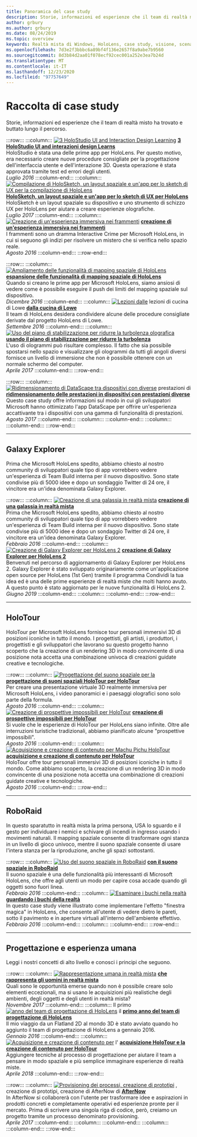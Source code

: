 ```yaml
---
title: Panoramica del case study
description: Storie, informazioni ed esperienze che il team di realtà misto ha trovato e buttato lungo il percorso.
author: grbury
ms.author: grbury
ms.date: 08/24/2019
ms.topic: overview
keywords: Realtà mista di Windows, HoloLens, case study, visione, scenari, case study, cuffie per la realtà mista, cuffie per la realtà mista, cuffie per realtà virtuale
ms.openlocfilehash: 7d3e2f3bbbc6a89bf4f136e2657f8a9abe7b9560
ms.sourcegitcommit: 8d3b84d2aa01f078ecf92cec001a252e3ea7b24d
ms.translationtype: MT
ms.contentlocale: it-IT
ms.lasthandoff: 12/23/2020
ms.locfileid: "97757649"
---
```

# <a name="case-study-gallery"></a>Raccolta di case study

Storie, informazioni ed esperienze che il team di realtà misto ha trovato e buttato lungo il percorso.

:::row:::
    :::column:::
       [ ![ 3 HoloStudio UI and Interaction Design Learning](images/thought-bubble-500px.jpg)](../out-of-scope/case-study-3-holostudio-ui-and-interaction-design-learnings.md) **[3 HoloStudio UI and interazioni design Learns](../out-of-scope/case-study-3-holostudio-ui-and-interaction-design-learnings.md)**<br>
        HoloStudio è stata una delle prime app per HoloLens. Per questo motivo, era necessario creare nuove procedure consigliate per la progettazione dell'interfaccia utente e dell'interazione 3D. Questa operazione è stata approvata tramite test ed errori degli utenti.<br>
        *Luglio 2016*
    :::column-end:::
    :::column:::
       [ ![ Compilazione di HoloSketch, un layout spaziale e un'app per lo sketch di UX per la compilazione di HoloLens](images/holosketch-image-01-640px.png)](../out-of-scope/case-study-building-holosketch,-a-spatial-layout-and-ux-sketching-app-for-hololens.md) **[HoloSketch, un layout spaziale e un'app per lo sketch di UX per HoloLens](../out-of-scope/case-study-building-holosketch,-a-spatial-layout-and-ux-sketching-app-for-hololens.md)**<br>
        HoloSketch è un layout spaziale su dispositivo e uno strumento di schizzo UX per HoloLens per aiutare a creare esperienze olografiche.<br>
         *Luglio 2017*
    :::column-end:::
    :::column:::
       [ ![ Creazione di un'esperienza immersiva nei frammenti](images/surfacereconstruction.jpg)](../out-of-scope/case-study-creating-an-immersive-experience-in-fragments.md) **[creazione di un'esperienza immersiva nei frammenti](../out-of-scope/case-study-creating-an-immersive-experience-in-fragments.md)**<br>
        I frammenti sono un dramma Interactive Crime per Microsoft HoloLens, in cui si seguono gli indizi per risolvere un mistero che si verifica nello spazio reale.<br>
        *Agosto 2016*
    :::column-end:::
:::row-end:::

:::row:::
    :::column:::
       [ ![ Ampliamento delle funzionalità di mapping spaziale di HoloLens](images/away-from-camera-position-500px.png)](../out-of-scope/case-study-expanding-the-spatial-mapping-capabilities-of-hololens.md) **[espansione delle funzionalità di mapping spaziale di HoloLens](../out-of-scope/case-study-expanding-the-spatial-mapping-capabilities-of-hololens.md)**<br>
        Quando si creano le prime app per Microsoft HoloLens, siamo ansiosi di vedere come è possibile eseguire il push dei limiti del mapping spaziale sul dispositivo.<br>
        *Dicembre 2016*
    :::column-end:::
    :::column:::
       [ ![ Lezioni dalle](images/lowes.jpg)](../out-of-scope/case-study-lessons-from-the-lowes-kitchen.md) lezioni di cucina di Lowe **[dalla cucina di Lowe](../out-of-scope/case-study-lessons-from-the-lowes-kitchen.md)**<br>
        Il team di HoloLens desidera condividere alcune delle procedure consigliate derivate dal progetto HoloLens di Lowe.<br>
        *Settembre 2016*
    :::column-end:::
    :::column:::
       [ ![ Uso del piano di stabilizzazione per ridurre la turbolenza olografica](images/holotour-stabilization-plane-500px.jpg)](../develop/platform-capabilities-and-apis/case-study-using-the-stabilization-plane-to-reduce-holographic-turbulence.md) **[usando il piano di stabilizzazione per ridurre la turbolenza](../develop/platform-capabilities-and-apis/case-study-using-the-stabilization-plane-to-reduce-holographic-turbulence.md)**<br>
        L'uso di ologrammi può risultare complesso. Il fatto che sia possibile spostarsi nello spazio e visualizzare gli ologrammi da tutti gli angoli diversi fornisce un livello di immersione che non è possibile ottenere con un normale schermo del computer.<br>
        *Aprile 2017*
    :::column-end:::
:::row-end:::

:::row:::
    :::column:::
       [ ![ Ridimensionamento di DataScape tra dispositivi con diverse](images/cloud-steps-1-4-700px.jpg)](../out-of-scope/case-study-scaling-datascape-across-devices-with-different-performance.md) prestazioni di **[ridimensionamento delle prestazioni in dispositivi con prestazioni diverse](../out-of-scope/case-study-scaling-datascape-across-devices-with-different-performance.md)**<br>
        Questo case study offre informazioni sul modo in cui gli sviluppatori Microsoft hanno ottimizzato l'app DataScape per offrire un'esperienza accattivante tra i dispositivi con una gamma di funzionalità di prestazioni.<br>
        *Agosto 2017*
    :::column-end:::
    :::column:::
    :::column-end:::
    :::column:::
    :::column-end:::
:::row-end:::

---

## <a name="galaxy-explorer"></a>Galaxy Explorer

Prima che Microsoft HoloLens spedito, abbiamo chiesto al nostro community di sviluppatori quale tipo di app vorrebbero vedere un'esperienza di Team Build interna per il nuovo dispositivo. Sono state condivise più di 5000 idee e dopo un sondaggio Twitter di 24 ore, il vincitore era un'idea denominata Galaxy Explorer.

:::row:::
    :::column:::
       [ ![ Creazione di una galassia in realtà mista](images/full-galaxy-500px.png)](../out-of-scope/case-study-creating-a-galaxy-in-mixed-reality.md) **[creazione di una galassia in realtà mista](../out-of-scope/case-study-creating-a-galaxy-in-mixed-reality.md)**<br>
        Prima che Microsoft HoloLens spedito, abbiamo chiesto al nostro community di sviluppatori quale tipo di app vorrebbero vedere un'esperienza di Team Build interna per il nuovo dispositivo. Sono state condivise più di 5000 idee e dopo un sondaggio Twitter di 24 ore, il vincitore era un'idea denominata Galaxy Explorer.<br>
         *Febbraio 2016*
    :::column-end:::
    :::column:::
       [ ![ Creazione di Galaxy Explorer per HoloLens 2](../develop/unity/images/ge-update-interactions-concept-force-grab.png)](../develop/unity/galaxy-explorer-update.md) **[creazione di Galaxy Explorer per HoloLens 2](../develop/unity/galaxy-explorer-update.md)**<br>
        Benvenuti nel percorso di aggiornamento di Galaxy Explorer per HoloLens 2. Galaxy Explorer è stato sviluppato originariamente come un'applicazione open source per HoloLens (1st Gen) tramite il programma Condividi la tua idea ed è una delle prime esperienze di realtà miste che molti hanno avuto. A questo punto è stato aggiornato per le nuove funzionalità di HoloLens 2.<br>
        *Giugno 2019*
    :::column-end:::
    :::column:::
    :::column-end:::
:::row-end:::

---

## <a name="holotour"></a>HoloTour

HoloTour per Microsoft HoloLens fornisce tour personali immersivi 3D di posizioni iconiche in tutto il mondo. I progettisti, gli artisti, i produttori, i progettisti e gli sviluppatori che lavorano su questo progetto hanno scoperto che la creazione di un rendering 3D in modo convincente di una posizione nota accetta una combinazione univoca di creazioni guidate creative e tecnologiche.

:::row:::
    :::column:::
       [ ![ Progettazione del suono spaziale per la](../out-of-scope/images/recreated-colosseum-holotour-500px.png)](../design/case-study-spatial-sound-design-for-holotour.md) **[progettazione di suoni spaziali HoloTour per HoloTour](../design/case-study-spatial-sound-design-for-holotour.md)**<br>
        Per creare una presentazione virtuale 3D realmente immersiva per Microsoft HoloLens, i video panoramici e i paesaggi olografici sono solo parte della formula.<br>
         *Agosto 2016*
    :::column-end:::
    :::column:::
       [ ![ Creazione di prospettive impossibili per HoloTour](../out-of-scope/images/rome-colosseum-overlay-500px.png)](../out-of-scope/case-study-creating-impossible-perspectives-for-holotour.md) **[creazione di prospettive impossibili per HoloTour](../out-of-scope/case-study-creating-impossible-perspectives-for-holotour.md)**<br>
        Si vuole che le esperienze di HoloTour per HoloLens siano infinite. Oltre alle interruzioni turistiche tradizionali, abbiamo pianificato alcune "prospettive impossibili".<br>
        *Agosto 2016*
    :::column-end:::
    :::column:::
       [ ![ Acquisizione e creazione di contenuto per Machu Pichu HoloTour](../out-of-scope/images/camera-machu-pichu-500px.png)](../out-of-scope/case-study-capturing-and-creating-content-for-holotour.md) **[acquisizione e creazione di contenuto per HoloTour](../out-of-scope/case-study-capturing-and-creating-content-for-holotour.md)**<br>
        HoloTour offre tour personali immersivi 3D di posizioni iconiche in tutto il mondo. Come abbiamo scoperto, la creazione di un rendering 3D in modo convincente di una posizione nota accetta una combinazione di creazioni guidate creative e tecnologiche.<br>
        *Agosto 2016*
    :::column-end:::
:::row-end:::

---

## <a name="roboraid"></a>RoboRaid

In questo sparatutto in realtà mista la prima persona, USA lo sguardo e il gesto per individuare i nemici e schivare gli incendi in ingresso usando i movimenti naturali. Il mapping spaziale consente di trasformare ogni stanza in un livello di gioco univoco, mentre il suono spaziale consente di usare l'intera stanza per la riproduzione, anche gli spazi sottostanti.

:::row:::
    :::column:::
       [ ![ Uso del suono spaziale in RoboRaid](../design/images/successful-dodge-roboraid-500px.jpg)](../design/case-study-using-spatial-sound-in-roboraid.md) **[con il suono spaziale in RoboRaid](../design/case-study-using-spatial-sound-in-roboraid.md)**<br>
        Il suono spaziale è una delle funzionalità più interessanti di Microsoft HoloLens, che offre agli utenti un modo per capire cosa accade quando gli oggetti sono fuori linea.<br>
         *Febbraio 2016*
    :::column-end:::
    :::column:::
       [ ![ Esaminare i buchi nella realtà](../develop/unity/images/roboraid-640px.png)](../out-of-scope/case-study-looking-through-holes-in-your-reality.md) **[guardando i buchi della realtà](../out-of-scope/case-study-looking-through-holes-in-your-reality.md)**<br>
        In questo case study viene illustrato come implementare l'effetto "finestra magica" in HoloLens, che consente all'utente di vedere dietro le pareti, sotto il pavimento e in aperture virtuali all'interno dell'ambiente effettivo.<br>
        *Febbraio 2016*
    :::column-end:::
    :::column:::
    :::column-end:::
:::row-end:::

---

## <a name="design-and-human-experience"></a>Progettazione e esperienza umana

Leggi i nostri concetti di alto livello e conosci i principi che seguono.

:::row:::
    :::column:::
       [ ![ Rappresentazione umana in realtà mista](../develop/unity/images/bang-ai-weiwie.jpg)](../out-of-scope/case-study-representing-humans-in-mixed-reality.md) **[che rappresenta gli uomini in realtà mista](../out-of-scope/case-study-representing-humans-in-mixed-reality.md)**<br>
        Quali sono le opportunità emerse quando non è possibile creare solo elementi eccezionali, ma si usano le acquisizioni più realistiche degli ambienti, degli oggetti e degli utenti in realtà mista?<br>
         *Novembre 2017*
    :::column-end:::
    :::column:::
       Il primo [ ![ anno del team di progettazione di HoloLens](../develop/unity/images/MotionController.jpg)](../out-of-scope/case-study-my-first-year-on-the-hololens-design-team.md) il **[primo anno del team di progettazione di HoloLens](../out-of-scope/case-study-my-first-year-on-the-hololens-design-team.md)**<br>
        Il mio viaggio da un Flatland 2D al mondo 3D è stato avviato quando ho aggiunto il team di progettazione di HoloLens a gennaio 2016.<br>
        *Gennaio 2016*
    :::column-end:::
    :::column:::
       [ ![ Acquisizione e creazione di contenuto per](images/academyteam1000.png)](case-study-expanding-the-design-process-for-mixed-reality.md) l' **[acquisizione HoloTour e la creazione di contenuto per HoloTour](case-study-expanding-the-design-process-for-mixed-reality.md)**<br>
        Aggiungere tecniche al processo di progettazione per aiutare il team a pensare in modo spaziale e più semplice immaginare esperienze di realtà miste.<br>
        *Aprile 2018*
    :::column-end:::
:::row-end:::

:::row:::
    :::column:::
       [ ![ Provisioning dei processi, creazione di prototipi](../out-of-scope/images/whatisenvisioning-640px.png)](../out-of-scope/case-study-afternows-process-envisioning,-prototyping,-building.md) , creazione di prototipi, creazione di AfterNow di **[AfterNow](../out-of-scope/case-study-afternows-process-envisioning,-prototyping,-building.md)**<br>
        In AfterNow si collaborerà con l'utente per trasformare idee e aspirazioni in prodotti concreti e completamente operativi ed esperienze pronte per il mercato. Prima di scrivere una singola riga di codice, però, creiamo un progetto tramite un processo denominato provisioning.<br>
        *Aprile 2017*
    :::column-end:::
    :::column:::
    :::column-end:::
    :::column:::
    :::column-end:::
:::row-end:::

